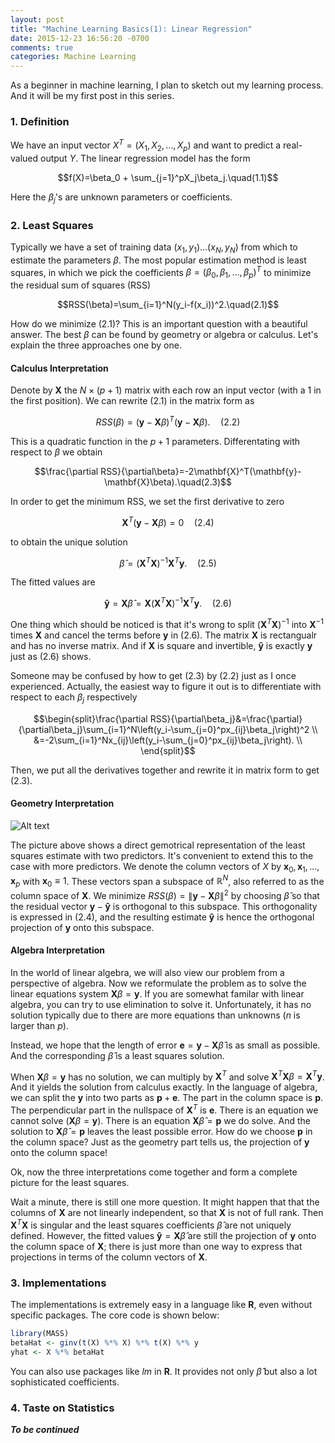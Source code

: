 ```yaml
---
layout: post
title: "Machine Learning Basics(1): Linear Regression"
date: 2015-12-23 16:56:20 -0700
comments: true
categories: Machine Learning
---
```


As a beginner in machine learning, I plan to sketch out my learning process. And it will be my first post in this series.

### 1. Definition

We have an input vector $X^T=(X_1, X_2, \dots, X_p)$ and want to predict a real-valued output $Y$. The linear regression model has the form

$$f(X)=\beta_0 + \sum_{j=1}^pX_j\beta_j.\quad(1.1)$$

Here the $\beta_j$'s are unknown parameters or coefficients.

<!--more-->

### 2. Least Squares

Typically we have a set of training data $(x_1,y_1)\dots(x_N,y_N)$ from which to estimate the parameters $\beta$. The most popular estimation method is least squares, in which we pick the coefficients $\beta=(
\beta_0, \beta_1, \dots, \beta_p)^T$ to minimize the residual sum of squares (RSS)

$$RSS(\beta)=\sum_{i=1}^N(y_i-f(x_i))^2.\quad(2.1)$$

How do we minimize $(2.1)$? This is an important question with a beautiful answer. The best $\beta$ can be found by geometry or algebra or calculus. Let's explain the three approaches one by one.

#### Calculus Interpretation

Denote by $\mathbf{X}$ the $N\times (p+1)$ matrix with each row an input vector (with a 1 in the first position). We can rewrite $(2.1)$ in the matrix form as

$$RSS(\beta)=(\mathbf{y}-\mathbf{X}\beta)^T(\mathbf{y}-\mathbf{X}\beta).\quad(2.2)$$

This is a quadratic function in the $p+1$ parameters. Differentating with respect to $\beta$ we obtain

$$\frac{\partial RSS}{\partial\beta}=-2\mathbf{X}^T(\mathbf{y}-\mathbf{X}\beta).\quad(2.3)$$

In order to get the minimum RSS, we set the first derivative to zero

$$\mathbf{X}^T(\mathbf{y}-\mathbf{X}\beta)=0\quad(2.4)$$

to obtain the unique solution

$$\hat\beta = (\mathbf{X}^T\mathbf{X})^{-1}\mathbf{X}^T\mathbf{y}.\quad(2.5)$$

The fitted values are

$$\mathbf{\hat y}=\mathbf{X}\hat\beta=\mathbf{X}(\mathbf{X}^T\mathbf{X})^{-1}\mathbf{X}^T\mathbf{y}.\quad(2.6)$$

One thing which should be noticed is that it's wrong to split $(\mathbf{X}^T\mathbf{X})^{-1}$ into $\mathbf{X}^{-1}$ times $\mathbf{X}$ and cancel the terms before $\mathbf{y}$ in $(2.6)$. The matrix $\mathbf{X}$ is rectangualr and has no inverse matrix. And if $\mathbf{X}$ is square and invertible, $\mathbf{\hat y}$ is exactly $\mathbf{y}$ just as $(2.6)$ shows.

Someone may be confused by how to get $(2.3)$ by $(2.2)$ just as I once experienced. Actually, the easiest way to figure it out is to differentiate with respect to each $\beta_j$ respectively

$$\begin{split}\frac{\partial RSS}{\partial\beta_j}&=\frac{\partial}{\partial\beta_j}\sum_{i=1}^N\left(y_i-\sum_{j=0}^px_{ij}\beta_j\right)^2 \\
&=-2\sum_{i=1}^Nx_{ij}\left(y_i-\sum_{j=0}^px_{ij}\beta_j\right). \\
\end{split}$$

Then, we put all the derivatives together and rewrite it in matrix form to get $(2.3)$.

#### Geometry Interpretation

![Alt text](./1450827663189.png)

The picture above shows a direct gemotrical representation of the least squares estimate with two predictors. It's convenient to extend this to the case with more predictors. We denote the column vectors of $X$ by $\mathbf{x}_0,\mathbf{x}_1,\dots,\mathbf{x}_p$ with $\mathbf{x}_0 \equiv 1$. These vectors span a subspace of $\mathbb{R}^N$, also referred to as the column space of $\mathbf{X}$. We minimize $RSS(\beta)=\lVert\mathbf{y}-\mathbf{X}\beta\rVert^2$ by choosing $\hat \beta$ so that the residual vector $\mathbf{y}-\mathbf{\hat y}$ is orthogonal to this subspace. This orthogonality is expressed in $(2.4)$, and the resulting estimate $\mathbf{\hat y}$ is hence the orthogonal projection of $\mathbf y$ onto this subspace.

#### Algebra Interpretation

In the world of linear algebra, we will also view our problem from a perspective of algebra. Now we reformulate the problem as to solve the linear equations system $\mathbf{X}\beta=\mathbf{y}$. If you are somewhat familar with linear algebra, you can try to use elimination to solve it. Unfortunately, it has no solution typically due to there are more equations than unknowns ($n$ is larger than $p$).

Instead, we hope that the length of error $\mathbf{e}=\mathbf{y}-\mathbf{X}\hat\beta$ is as small as possible. And the corresponding $\hat\beta$ is a least squares solution. 

When $\mathbf{X}\beta=\mathbf{y}$ has no solution, we can multiply by $\mathbf{X}^T$ and solve $\mathbf{X}^T\mathbf{X}\beta=\mathbf{X}^T\mathbf{y}$. And it yields the solution from calculus exactly. In the language of algebra, we can split the $\mathbf{y}$ into two parts as $\mathbf{p}+\mathbf{e}$. The part in the column space is $\mathbf{p}$. The perpendicular part in the nullspace of $\mathbf{X}^T$ is $\mathbf{e}$. There is an equation we cannot solve ($\mathbf{X}\beta=\mathbf{y}$). There is an equation $\mathbf{X}\hat\beta=\mathbf{p}$ we do solve. And the solution to $\mathbf{X}\hat\beta=\mathbf{p}$ leaves the least possible error. How do we choose $\mathbf{p}$ in the column space? Just as the geometry part tells us, the projection of $\mathbf{y}$ onto the column space!

Ok, now the three interpretations come together and form a complete picture for the least squares.

Wait a minute, there is still one more question. It might happen that that the columns of $\mathbf{X}$ are not linearly independent, so that $\mathbf{X}$ is not of full rank. Then $\mathbf{X}^T\mathbf{X}$ is singular and the least squares coefficients $\hat\beta$ are not uniquely defined. However, the fitted values $\mathbf{\hat y}=\mathbf{X}\hat\beta$ are still the projection of $\mathbf{y}$ onto the column space of $\mathbf{X}$; there is just more than one way to express that projections in terms of the column vectors of $\mathbf{X}$.

### 3. Implementations

The implementations is extremely easy in a language like **R**, even without specific packages. The core code is shown below:

``` r
library(MASS)
betaHat <- ginv(t(X) %*% X) %*% t(X) %*% y
yhat <- X %*% betaHat
```

You can also use packages like *lm* in **R**. It provides not only $\hat\beta$ but also a lot sophisticated coefficients.

### 4. Taste on Statistics

***To be continued***

